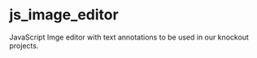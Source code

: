 # js_image_editor
JavaScript Imge editor with text annotations to be used in our knockout projects.
